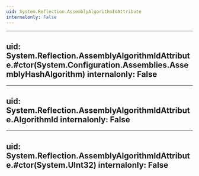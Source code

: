 ```yaml
---
uid: System.Reflection.AssemblyAlgorithmIdAttribute
internalonly: False
---
```


---
uid: System.Reflection.AssemblyAlgorithmIdAttribute.#ctor(System.Configuration.Assemblies.AssemblyHashAlgorithm)
internalonly: False
---

---
uid: System.Reflection.AssemblyAlgorithmIdAttribute.AlgorithmId
internalonly: False
---

---
uid: System.Reflection.AssemblyAlgorithmIdAttribute.#ctor(System.UInt32)
internalonly: False
---
